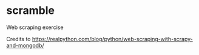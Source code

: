 # scramble
Web scraping exercise

Credits to https://realpython.com/blog/python/web-scraping-with-scrapy-and-mongodb/

